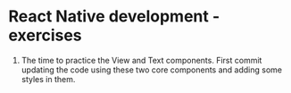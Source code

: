 # React Native development - exercises

1. The time to practice the View and Text components. First commit updating the code using these two core components and adding some styles in them.
